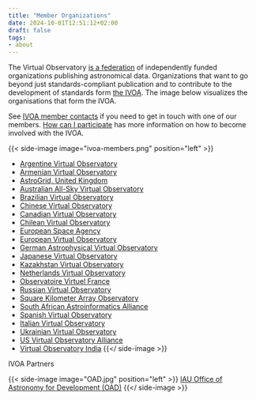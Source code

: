 ```yaml
---
title: "Member Organizations"
date: 2024-10-01T12:51:12+02:00
draft: false
tags:
- about
---
```


The Virtual Observatory [is a federation](what_is_vo) of independently funded
organizations publishing astronomical data.  Organizations that want to go
beyond just standards-compliant publication and to contribute to the
development of standards form [the IVOA](what_is_ivoa).
The image below visualizes the organisations that form the IVOA.

See [IVOA member contacts](../contacts) if you need to get in touch with one of
our members.  [How can I participate](participation) has more
information on how to become involved with the IVOA.

{{< side-image image="ivoa-members.png" position="left" >}}
- [Argentine Virtual Observatory](http://nova.conicet.gov.ar/)
- [Armenian Virtual Observatory](http://www.aras.am/Arvo/arvo.htm)
- [AstroGrid, United Kingdom](http://astrogrid.roe.ac.uk/)
- [Australian All-Sky Virtual Observatory](http://www.asvo.org.au)
- [Brazilian Virtual Observatory](http://bravo.iag.usp.br/)
- [Chinese Virtual Observatory](http://www.china-vo.org)
- [Canadian Virtual Observatory](http://www.cadc-ccda.hia-iha.nrc-cnrc.gc.ca/cvo/)
- [Chilean Virtual Observatory](http://www.chivo.cl/)
- [European Space Agency](https://www.cosmos.esa.int/web/esdc)
- [European Virtual Observatory](http://www.euro-vo.org/)
- [German Astrophysical Virtual Observatory](http://www.g-vo.org/)
- [Japanese Virtual Observatory](http://jvo.nao.ac.jp/)
- [Kazakhstan Virtual Observatory](https://vo.fai.kz/)
- [Netherlands Virtual Observatory](http://www.virtualobservatory.nl)
- [Observatoire Virtuel France](http://www.france-vo.org/)
- [Russian Virtual Observatory](http://www.inasan.ru/en/organizational-activity/rvo/)
- [Square Kilometer Array Observatory](http://www.skatelescope.org)
- [South African Astroinformatics Alliance](http://www.sa3.ac.za/)
- [Spanish Virtual Observatory](http://svo.cab.inta-csic.es/)
- [Italian Virtual Observatory](https://www.vobs.it/en/)
- [Ukrainian Virtual Observatory](http://ukr-vo.org)
- [US Virtual Observatory Alliance](http://usvoa.cfa.harvard.edu)
- [Virtual Observatory India](http://voi.iucaa.in)
{{</ side-image >}}

IVOA Partners

{{< side-image image="OAD.jpg" position="left" >}}
[IAU Office of Astronomy for Development (OAD)](http://www.astro4dev.org/)
{{</ side-image >}}
